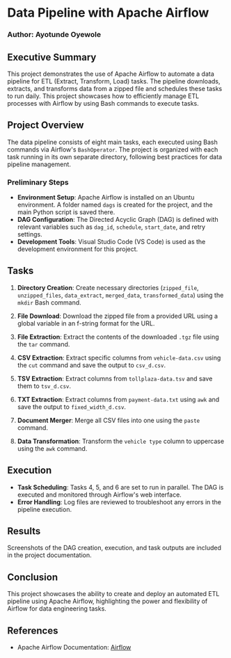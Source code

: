 # Data Pipeline with Apache Airflow

### Author: Ayotunde Oyewole

## Executive Summary

This project demonstrates the use of Apache Airflow to automate a data pipeline for ETL (Extract, Transform, Load) tasks. The pipeline downloads, extracts, and transforms data from a zipped file and schedules these tasks to run daily. This project showcases how to efficiently manage ETL processes with Airflow by using Bash commands to execute tasks.

## Project Overview

The data pipeline consists of eight main tasks, each executed using Bash commands via Airflow's `BashOperator`. The project is organized with each task running in its own separate directory, following best practices for data pipeline management.

### Preliminary Steps

- **Environment Setup**: Apache Airflow is installed on an Ubuntu environment. A folder named `dags` is created for the project, and the main Python script is saved there.
- **DAG Configuration**: The Directed Acyclic Graph (DAG) is defined with relevant variables such as `dag_id`, `schedule`, `start_date`, and retry settings.
- **Development Tools**: Visual Studio Code (VS Code) is used as the development environment for this project.

## Tasks

1. **Directory Creation**: Create necessary directories (`zipped_file`, `unzipped_files`, `data_extract`, `merged_data`, `transformed_data`) using the `mkdir` Bash command.
  
2. **File Download**: Download the zipped file from a provided URL using a global variable in an f-string format for the URL.

3. **File Extraction**: Extract the contents of the downloaded `.tgz` file using the `tar` command.

4. **CSV Extraction**: Extract specific columns from `vehicle-data.csv` using the `cut` command and save the output to `csv_d.csv`.

5. **TSV Extraction**: Extract columns from `tollplaza-data.tsv` and save them to `tsv_d.csv`.

6. **TXT Extraction**: Extract columns from `payment-data.txt` using `awk` and save the output to `fixed_width_d.csv`.

7. **Document Merger**: Merge all CSV files into one using the `paste` command.

8. **Data Transformation**: Transform the `vehicle type` column to uppercase using the `awk` command.

## Execution

- **Task Scheduling**: Tasks 4, 5, and 6 are set to run in parallel. The DAG is executed and monitored through Airflow's web interface.
- **Error Handling**: Log files are reviewed to troubleshoot any errors in the pipeline execution.

## Results

Screenshots of the DAG creation, execution, and task outputs are included in the project documentation.

## Conclusion

This project showcases the ability to create and deploy an automated ETL pipeline using Apache Airflow, highlighting the power and flexibility of Airflow for data engineering tasks.
## References

- Apache Airflow Documentation: [Airflow](https://airflow.apache.org/docs/)
